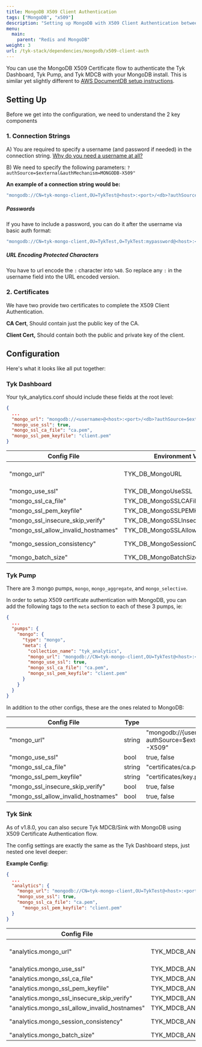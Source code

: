 ```yaml
---
title: MongoDB X509 Client Authentication
tags: ["MongoDB", "x509"]
description: "Setting up MongoDB with X509 Client Authentication between Tyk Components"
menu:
  main:
    parent: "Redis and MongoDB"
weight: 3
url: /tyk-stack/dependencies/mongodb/x509-client-auth
---
```



You can use the MongoDB X509 Certificate flow to authenticate the Tyk Dashboard, Tyk Pump, and Tyk MDCB with your MongoDB install.  This is similar yet slightly different to [AWS DocumentDB setup instructions](/docs/frequently-asked-questions/how-to-connect-to-documentdb/).

## Setting Up

Before we get into the configuration, we need to understand the 2 key components

### 1. Connection Strings


A) You are required to specify a username (and password if needed) in the connection string.  [Why do you need a username at all?](https://docs.mongodb.com/manual/tutorial/configure-x509-client-authentication/)

B) We need to specify the following parameters: `?authSource=$external&authMechanism=MONGODB-X509"`

**An example of a connection string would be:**

```bash
"mongodb://CN=tyk-mongo-client,OU=TykTest@<host>:<port>/<db>?authSource=$external&authMechanism=MONGODB-X509"
```

##### Passwords
If you have to include a password, you can do it after the username via basic auth format:

```bash
"mongodb://CN=tyk-mongo-client,OU=TykTest,O=TykTest:mypassword@<host>:<port>/<db>?authSource=$external&authMechanism=MONGODB-X509"
```

##### URL Encoding Protected Characters
You have to url encode the `:` character into `%40`.   So replace any `:` in the username field into the URL encoded version.

### 2. Certificates

We have two provide two certificates to complete the X509 Client Authentication.  


**CA Cert**, Should contain just the public key of the CA.

**Client Cert,** Should contain both the public and private key of the client.

## Configuration

Here's what it looks like all put together:

### Tyk Dashboard
Your tyk_analytics.conf should include these fields at the root level:

```json
{
  ...
  "mongo_url": "mongodb://<username>@<host>:<port>/<db>?authSource=$external&authMechanism=MONGODB-X509",
  "mongo_use_ssl": true,
  "mongo_ssl_ca_file": "ca.pem",
  "mongo_ssl_pem_keyfile": "client.pem"
}
```

| Config File           | Environment Variable | Type   | Examples
| ---                   | --                   | ----   | ---- |
| "mongo_url"                       | TYK_DB_MongoURL      | string | "mongodb://{username}@{host}:{port}/{db}?authSource=$external&authMechanism=MONGODB-X509" |
| "mongo_use_ssl"                   | TYK_DB_MongoUseSSL      | bool | true, false |
| "mongo_ssl_ca_file"               | TYK_DB_MongoSSLCAFile      | string | "certificates/ca.pem" |
| "mongo_ssl_pem_keyfile"           | TYK_DB_MongoSSLPEMKeyfile      | string | "certificates/key.pem" |
| "mongo_ssl_insecure_skip_verify"  | TYK_DB_MongoSSLInsecureSkipVerify      | bool | true, false |
| "mongo_ssl_allow_invalid_hostnames" | TYK_DB_MongoSSLAllowInvalidHostnames      | bool | true, false |
| "mongo_session_consistency"       | TYK_DB_MongoSessionConsistency      | string | "strong", "eventual", or "monotonic". default is "strong" |
| "mongo_batch_size"                | TYK_DB_MongoBatchSize      | int | Default "2000", min "100" |


### Tyk Pump
There are 3 mongo pumps, `mongo`, `mongo_aggregate`, and `mongo_selective`.  

In order to setup X509 certificate authentication with MongoDB, you can add the following tags to the `meta` section to each of these 3 pumps, ie:

```json
{ 
  ...
  "pumps": {
    "mongo": {
      "type": "mongo",
      "meta": {
        "collection_name": "tyk_analytics",
        "mongo_url": "mongodb://CN=tyk-mongo-client,OU=TykTest@<host>:<port>/<db>?authSource=$external&authMechanism=MONGODB-X509",
        "mongo_use_ssl": true,
        "mongo_ssl_ca_file": "ca.pem",
        "mongo_ssl_pem_keyfile": "client.pem"
      }
    }
  }
}
```

In addition to the other configs, these are the ones related to MongoDB:

| Config File           | Type  | Examples
| -- | -- | --
"mongo_url" | string     | "mongodb://{username}@{host}:{port}/{db}?authSource=$external&authMechanism=MONGODB-X509" |   
"mongo_use_ssl" | bool | true, false |
"mongo_ssl_ca_file" | string      | "certificates/ca.pem" |  
“mongo_ssl_pem_keyfile" | string     | "certificates/key.pem" |     
"mongo_ssl_insecure_skip_verify" | bool     | true, false |     
"mongo_ssl_allow_invalid_hostnames" | bool         | true, false | 

### Tyk Sink

As of v1.8.0, you can also secure Tyk MDCB/Sink with MongoDB using X509 Certificate Authentication flow.

The config settings are exactly the same as the Tyk Dashboard steps, just nested one level deeper:

**Example Config:**
```json
{
  ...
  "analytics": {
    "mongo_url": "mongodb://CN=tyk-mongo-client,OU=TykTest@<host>:<port>/<db>?authSource=$external&authMechanism=MONGODB-X509",
    "mongo_use_ssl": true,
    "mongo_ssl_ca_file": "ca.pem",
      "mongo_ssl_pem_keyfile": "client.pem"
  }
}
```
| Config File           | Environment Variable | Type   | Examples
| ---                   | --                   | ----   | ---- |
"analytics.mongo_url" | TYK_MDCB_ANALYTICS_MongoURL | string   |  "mongodb://{username}@{host}:{port}/{db}?authSource=$external&authMechanism=MONGODB-X509"
"analytics.mongo_use_ssl" | TYK_MDCB_ANALYTICS_MongoUseSSL | bool | true, false |
"analytics.mongo_ssl_ca_file" | TYK_MDCB_ANALYTICS_MongoSSLCAFile | string |  "certificates/ca.pem" |
"analytics.mongo_ssl_pem_keyfile" | TYK_MDCB_ANALYTICS_MongoSSLPEMKeyfile | string | "certificates/key.pem" |
"analytics.mongo_ssl_insecure_skip_verify" | TYK_MDCB_ANALYTICS_MongoSSLInsecureSkipVerify | bool | true, false |
"analytics.mongo_ssl_allow_invalid_hostnames" | TYK_MDCB_ANALYTICS_MongoSSLAllowInvalidHostnames | bool  | true, false |
"analytics.mongo_session_consistency" | TYK_MDCB_ANALYTICS_MongoSessionConsistency | string |  "strong", "eventual", or "monotonic". default is "strong" |
"analytics.mongo_batch_size" |  TYK_MDCB_ANALYTICS_MongoBatchSize | int |  Default "2000", min "100" |
    

